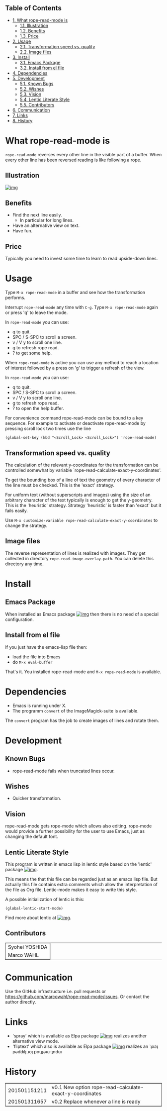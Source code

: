 <div id="table-of-contents">
<h2>Table of Contents</h2>
<div id="text-table-of-contents">
<ul>
<li><a href="#sec-1">1. What rope-read-mode is</a>
<ul>
<li><a href="#sec-1-1">1.1. Illustration</a></li>
<li><a href="#sec-1-2">1.2. Benefits</a></li>
<li><a href="#sec-1-3">1.3. Price</a></li>
</ul>
</li>
<li><a href="#sec-2">2. Usage</a>
<ul>
<li><a href="#sec-2-1">2.1. Transformation speed vs. quality</a></li>
<li><a href="#sec-2-2">2.2. Image files</a></li>
</ul>
</li>
<li><a href="#sec-3">3. Install</a>
<ul>
<li><a href="#sec-3-1">3.1. Emacs Package</a></li>
<li><a href="#sec-3-2">3.2. Install from el file</a></li>
</ul>
</li>
<li><a href="#sec-4">4. Dependencies</a></li>
<li><a href="#sec-5">5. Development</a>
<ul>
<li><a href="#sec-5-1">5.1. Known Bugs</a></li>
<li><a href="#sec-5-2">5.2. Wishes</a></li>
<li><a href="#sec-5-3">5.3. Vision</a></li>
<li><a href="#sec-5-4">5.4. Lentic Literate Style</a></li>
<li><a href="#sec-5-5">5.5. Contributors</a></li>
</ul>
</li>
<li><a href="#sec-6">6. Communication</a></li>
<li><a href="#sec-7">7. Links</a></li>
<li><a href="#sec-8">8. History</a></li>
</ul>
</div>
</div>

# What rope-read-mode is<a id="sec-1"></a>

`rope-read-mode` reverses every other line in the visible part of a
buffer.  When every other line has been reversed reading is like
following a rope.

## Illustration<a id="sec-1-1"></a>

[![img](./rope-read-illustration.png)](rope-read-illustration.png)

## Benefits<a id="sec-1-2"></a>

-   Find the next line easily.
    -   In particular for long lines.
-   Have an alternative view on text.
-   Have fun.

## Price<a id="sec-1-3"></a>

Typically you need to invest some time to learn to read upside-down
lines.

# Usage<a id="sec-2"></a>

Type `M-x rope-read-mode` in a buffer and see how the transformation
performs.

Interrupt `rope-read-mode` any time with `C-g`.  Type `M-x
rope-read-mode` again or press 'q' to leave the mode.

In `rope-read-mode` you can use:

-   q to quit.
-   SPC / <backspace> S-SPC to scroll a screen.
-   v <return> / V y to scroll one line.
-   g to refresh rope read.
-   ? to get some help.

When `rope-read-mode` is active you can use any method to reach a
location of interest followed by a press on 'g' to trigger a refresh
of the view.

In `rope-read-mode` you can use:

-   q to quit.
-   SPC / <backspace> S-SPC to scroll a screen.
-   v <return> / V y to scroll one line.
-   g to refresh rope read.
-   ? to open the help buffer.

For convenience command rope-read-mode can be bound to a key
sequence.  For example to activate or deactivate rope-read-mode by
pressing scroll lock two times use the line

    (global-set-key (kbd "<Scroll_Lock> <Scroll_Lock>") 'rope-read-mode)

## Transformation speed vs. quality<a id="sec-2-1"></a>

The calculation of the relevant y-coordinates for the transformation
can be controlled somewhat by variable
\`rope-read-calculate-exact-y-coordinates'.

To get the bounding box of a line of text the geometry of every
character of the line must be checked.  This is the 'exact' strategy.

For uniform text (without superscripts and images) using the size of
an arbitrary character of the text typically is enough to get the
y-geometry.  This is the 'heuristic' strategy.  Strategy 'heuristic'
is faster than 'exact' but it fails easily.

Use `M-x customize-variable rope-read-calculate-exact-y-coordinates`
to change the strategy.

## Image files<a id="sec-2-2"></a>

The reverse representation of lines is realized with images.  They get
collected in directory `rope-read-image-overlay-path`.  You can delete
this directory any time.

# Install<a id="sec-3"></a>

## Emacs Package<a id="sec-3-1"></a>

When installed as Emacs package
[![img](http://melpa.org/packages/rope-read-mode-badge.svg)](http://melpa.org/#/rope-read-mode) then there is
no need of a special configuration.

## Install from el file<a id="sec-3-2"></a>

If you just have the emacs-lisp file then:

-   load the file into Emacs
-   do `M-x eval-buffer`

That's it.  You installed rope-read-mode and `M-x rope-read-mode` is
available.

# Dependencies<a id="sec-4"></a>

-   Emacs is running under X.
-   The programm `convert` of the ImageMagick-suite is available.

The `convert` program has the job to create images of lines and rotate
them.

# Development<a id="sec-5"></a>

## Known Bugs<a id="sec-5-1"></a>

-   rope-read-mode fails when truncated lines occur.

## Wishes<a id="sec-5-2"></a>

-   Quicker transformation.

## Vision<a id="sec-5-3"></a>

rope-read-mode gets rope-mode which allows also editing.  rope-mode
would provide a further possibility for the user to use Emacs, just as
changing the default font.

## Lentic Literate Style<a id="sec-5-4"></a>

This program is written in emacs lisp in lentic style based on the
'lentic' package [![img](http://melpa.org/packages/lentic-badge.svg)](http://melpa.org/#/lentic).

This means the that this file can be regarded just as an emacs lisp
file.  But actually this file contains extra comments which allow the
interpretation of the file as Org file.  Lentic-mode makes it easy to
write this style.

A possible initialization of lentic is this:

    (global-lentic-start-mode)

Find more about lentic at
[![img](http://melpa.org/packages/lentic-badge.svg)](http://melpa.org/#/lentic).

## Contributors<a id="sec-5-5"></a>

<table border="2" cellspacing="0" cellpadding="6" rules="groups" frame="hsides">


<colgroup>
<col  class="left" />
</colgroup>
<tbody>
<tr>
<td class="left">Syohei YOSHIDA</td>
</tr>


<tr>
<td class="left">Marco WAHL</td>
</tr>
</tbody>
</table>

# Communication<a id="sec-6"></a>

Use the GitHub infrastructure i.e. pull requests or
<https://github.com/marcowahl/rope-read-mode/issues>.  Or contact the
author directly.

# Links<a id="sec-7"></a>

-   'spray' which is available as Elpa package
    [![img](http://melpa.org/packages/spray-badge.svg)](http://melpa.org/#/spray) realizes another
    alternative view mode.
-   'fliptext' which also is available as Elpa package
    [![img](http://melpa.org/packages/fliptext-badge.svg)](http://melpa.org/#/fliptext) realizes an
    ˙ʇxǝʇ pǝddılɟ ɹoɟ poɥʇǝɯ-ʇnduı

# History<a id="sec-8"></a>

<table border="2" cellspacing="0" cellpadding="6" rules="groups" frame="hsides">


<colgroup>
<col  class="right" />

<col  class="left" />
</colgroup>
<tbody>
<tr>
<td class="right">201501151211</td>
<td class="left">v0.1 New option rope-read-calculate-exact-y-coordinates</td>
</tr>


<tr>
<td class="right">201501311657</td>
<td class="left">v0.2 Replace whenever a line is ready</td>
</tr>
</tbody>
</table>
